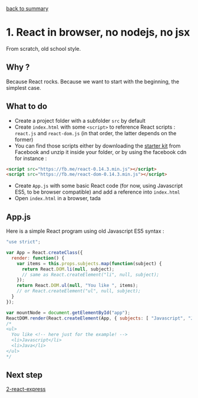 [back to summary](https://github.com/chtefi/react-stack-step-by-step/)

# 1. React in browser, no nodejs, no jsx

From scratch, old school style.

## Why ?

Because React rocks.
Because we want to start with the beginning, the simplest case.

## What to do

- Create a project folder with a subfolder `src` by default
- Create `index.html` with some `<script>` to reference React scripts : `react.js` and `react-dom.js` (in that order, the latter depends on the former)
- You can find those scripts either by downloading the [starter kit](https://facebook.github.io/react/downloads/react-0.14.3.zip) from Facebook and unzip it inside your folder, or by using the facebook cdn for instance :
```html
<script src="https://fb.me/react-0.14.3.min.js"></script>
<script src="https://fb.me/react-dom-0.14.3.min.js"></script>
```
- Create `App.js` with some basic React code (for now, using Javascript ES5, to be browser compatible) and add a reference into `index.html`
- Open `index.html` in a browser, tada

## App.js

Here is a simple React program using old Javascript ES5 syntax :

```js
"use strict";

var App = React.createClass({
  render: function() {
    var items = this.props.subjects.map(function(subject) {
      return React.DOM.li(null, subject);
      // same as React.createElement("li", null, subject);
    });
    return React.DOM.ul(null, "You like ", items);
    // or React.createElement("ul", null, subject);
  }
});

var mountNode = document.getElementById("app");
ReactDOM.render(React.createElement(App, { subjects: [ "Javascript", "Java" ] }), mountNode);
/*
<ul>
  You like <!-- here just for the example! -->
  <li>Javascript</li>
  <li>Java</li>
</ul>
*/
```

## Next step

[2-react-express](https://github.com/chtefi/react-stack-step-by-step/tree/2-react-express)
